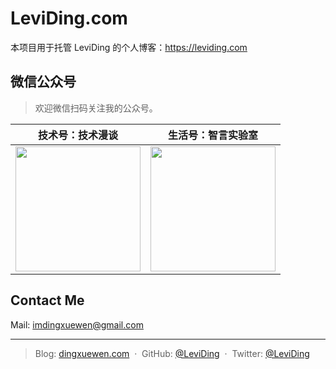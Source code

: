 # LeviDing.com

本项目用于托管 LeviDing 的个人博客：https://leviding.com


## 微信公众号

> 欢迎微信扫码关注我的公众号。

| 技术号：技术漫谈 | 生活号：智言实验室 |
| :----: | :----: |
| <img src="https://user-images.githubusercontent.com/26959437/67535623-0955e780-f706-11e9-971d-eb418c392957.jpg" width="200px"> | <img src="https://user-images.githubusercontent.com/26959437/67535628-11ae2280-f706-11e9-988d-08989b6e1abb.jpg" width="200px"> |


## Contact Me

Mail: [imdingxuewen@gmail.com](mailto:imdingxuewen@gmail.com)

---

> Blog: [dingxuewen.com](https://dingxuewen.com/) &nbsp;&middot;&nbsp;
> GitHub: [@LeviDing](https://github.com/leviding) &nbsp;&middot;&nbsp;
> Twitter: [@LeviDing](https://twitter.com/xuewending)
